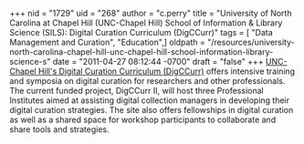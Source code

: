 +++
nid = "1729"
uid = "268"
author = "c.perry"
title = "University of North Carolina at Chapel Hill (UNC-Chapel Hill) School of Information & Library Science (SILS): Digital Curation Curriculum (DigCCurr)"
tags = [ "Data Management and Curation", "Education",]
oldpath = "/resources/university-north-carolina-chapel-hill-unc-chapel-hill-school-information-library-science-s"
date = "2011-04-27 08:12:44 -0700"
draft = "false"
+++
[UNC-Chapel Hill\'s Digital Curation Curriculum
(DigCCurr)](http://www.ils.unc.edu/digccurr/) offers intensive training
and symposia on digital curation for researchers and other
professionals. The current funded project, DigCCurr II, will host three
Professional Institutes aimed at assisting digital collection managers
in developing their digital curation strategies. The site also offers
fellowships in digital curation as well as a shared space for workshop
participants to collaborate and share tools and strategies.
